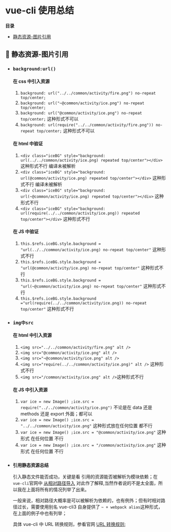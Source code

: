 # vue-cli 使用总结

**<span id="top">目录</span>**

- [静态资源-图片引用](#1)

## <span id="1">:palm_tree: 静态资源-图片引用 </span>

- ### `background:url()`

  #### 在 css 中引入资源

  1. `background: url("../../common/activity/fire.png") no-repeat top/center;`
  2. `background: url("~@common/activity/ice.png") no-repeat top/center;`
  3. `background: url("@common/activity/ice.png") no-repeat top/center;` 这种形式不可以
  4. `background: url(require("../../common/activity/fire.png")) no-repeat top/center;` 这种形式不可以

  #### 在 html 中验证

  1. `<div class="iceBG" style="background: url(../../common/activity/ice.png) repeated top/center"></div>` 这种形式不行 编译未被解析
  2. `<div class="iceBG" style="background: url(@common/activity/ice.png) repeated top/center"></div>` 这种形式不行 编译未被解析
  3. `<div class="iceBG" style="background: url(~@common/activity/ice.png) repeated top/center"></div>` 这种形式不行
  4. `<div class="iceBG" style="background: url(require(../../common/activity/ice.png)) repeated top/center"></div>` 这种形式不行

  #### 在 JS 中验证

  1. `this.$refs.iceBG.style.background = "url(../../common/activity/ice.png) no-repeat top/center"` 这种形式不行
  2. `this.$refs.iceBG.style.background = "url(@common/activity/ice.png) no-repeat top/center"` 这种形式不行
  3. `this.$refs.iceBG.style.background = "url(~@common/activity/ice.png) no-repeat top/center"` 这种形式不行
  4. `this.$refs.iceBG.style.background ="url(require(../../common/activity/ice.png)) no-repeat top/center"` 这种形式不行

- ### `img中src`

  #### 在 html 中引入资源

  1. `<img src="../../common/activity/fire.png" alt />`
  2. `<img src="@common/activity/ice.png" alt />`
  3. `<img src="~@common/activity/ice.png" alt />`
  4. `<img src="require(../../common/activity/ice.png)" alt />` 这种形式不行
  5. `<img src="/common/activity/ice.png" alt />`这种形式不行

  #### 在 JS 中引入资源

  1. `var ice = new Image() ;ice.src = require("../../common/activity/ice.png")` 不论是在 data 还是 methods 还是 export 外面；都可以
  2. `var ice = new Image() ;ice.src = "../../common/activity/ice.png"` 这种形式放在任何位置 都不行
  3. `var ice = new Image() ;ice.src = "@common/activity/ice.png"` 这种形式 在任何位置 不行
  4. `var ice = new Image() ;ice.src = "/common/activity/ice.png"` 这种形式 在任何位置 不行

- ### `引用静态资源总结`

  引入静态文件能否成功，关键是看 引用的资源能否被解析为模块依赖；在`vue-cli`官网中 [从相对路径导入](https://cli.vuejs.org/zh/guide/html-and-static-assets.html#%E4%BB%8E%E7%9B%B8%E5%AF%B9%E8%B7%AF%E5%BE%84%E5%AF%BC%E5%85%A5) 对此作了解释,当然作者说的不是太全面，所以我在上面将所有的情况列举了出来。

  一般来说，相对路径大概率是可以被解析为依赖的，也有例外；但有时相对路径过长，需要使用别名 vue-cli3 自身提供了 `~ + webpack alias`这种形式，在上面的例子中也有列举；

  具体 vue-cli 中 URL 转换规则，参看官网 [URL 转换规则](https://cli.vuejs.org/zh/guide/html-and-static-assets.html#url-%E8%BD%AC%E6%8D%A2%E8%A7%84%E5%88%99);
